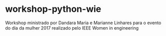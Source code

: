 # workshop-python-wie
Workshop ministrado por Dandara Maria e Marianne Linhares para o evento do dia da mulher 2017 realizado pelo IEEE Women in engineering
